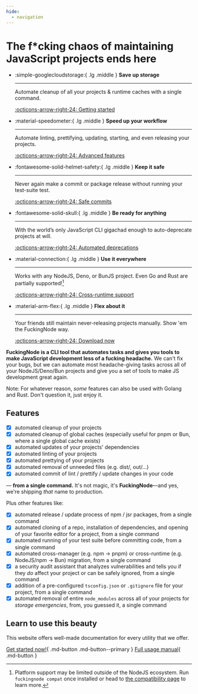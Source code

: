 ```yaml
---
hide:
  - navigation
---
```


# The f*cking chaos of maintaining JavaScript projects ends here

<div class="grid cards" markdown>

-   :simple-googlecloudstorage:{ .lg .middle } **Save up storage**

    ---

    Automate cleanup of all your projects & runtime caches with a single command.

    [:octicons-arrow-right-24: Getting started](manual/usage.md#the-clean-command)

-   :material-speedometer:{ .lg .middle } **Speed up your workflow**

    ---

    Automate linting, prettifying, updating, starting, and even releasing your projects.

    [:octicons-arrow-right-24: Advanced features](manual/index.md#fckingnode-full-manual)

-   :fontawesome-solid-helmet-safety:{ .lg .middle } **Keep it safe**

    ---

    Never again make a commit or package release without running your test-suite test.

    [:octicons-arrow-right-24: Safe commits](./manual/commit.md)

-   :fontawesome-solid-skull:{ .lg .middle } **Be ready for anything**

    ---

    With the world’s only JavaScript CLI gigachad enough to auto-deprecate projects at will.

    [:octicons-arrow-right-24: Automated deprecations](./manual/surrender.md)

-   :material-connection:{ .lg .middle } **Use it everywhere**

    ---

    Works with any NodeJS, Deno, or BunJS project. Even Go and Rust are partially supported![^1]

    [:octicons-arrow-right-24: Cross-runtime support](learn/cross-runtime-support.md)

-   :material-arm-flex:{ .lg .middle } **Flex about it**

    ---

    Your friends still maintain never-releasing projects manually. Show 'em the FuckingNode way.

    [:octicons-arrow-right-24: Download now](https://github.com/FuckingNode/FuckingNode/releases/latest)

</div>

**FuckingNode is a CLI tool that automates tasks and gives you tools to make JavaScript development less of a fucking headache.** We can't fix your bugs, but we can automate most headache-giving tasks across all of your NodeJS/Deno/Bun projects and give you a set of tools to make JS development great again.

Note: For whatever reason, _some_ features can also be used with Golang and Rust. Don't question it, just enjoy it.

## Features

- [x] automated cleanup of your projects
- [x] automated cleanup of global caches (especially useful for pnpm or Bun, where a single global cache exists)
- [x] automated updates of your projects' dependencies
- [x] automated linting of your projects
- [x] automated prettying of your projects
- [x] automated removal of unneeded files (e.g. dist/, out/...)
- [x] automated commit of lint / prettify / update changes in your code

— **from a single command.** It's not magic, it's **FuckingNode**—and yes, we're shipping _that_ name to production.

Plus other features like:

- [x] automated release / update process of npm / jsr packages, from a single command
- [x] automated cloning of a repo, installation of dependencies, and opening of your favorite editor for a project, from a single command
- [x] automated running of your test suite before committing code, from a single command
- [x] automated cross-manager (e.g. npm -> pnpm) or cross-runtime (e.g. NodeJS/npm -> Bun) migration, from a single command
- [x] a security audit assistant that analyzes vulnerabilities and tells you if they _do_ affect your project or can be safely ignored, from a single command
- [x] addition of a pre-configured `tsconfig.json` or `.gitignore` file for your project, from a single command
- [x] automated removal of entire `node_modules` across all of your projects for _storage emergencies_, from, you guessed it, a single command

## Learn to use this beauty

This website offers well-made documentation for every utility that we offer.

[Get started now!](manual/index.md#tldr-for-getting-started-as-soon-as-possible){ .md-button .md-button--primary }
[Full usage manual](manual/install.md){ .md-button }

[^1]:
    Platform support may be limited outside of the NodeJS ecosystem. Run `fuckingnode compat` once installed or head to [the compatibility page](learn/cross-runtime-support.md) to learn more.
